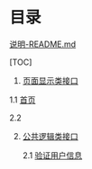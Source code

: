 # 目录

[说明-README.md](README.md)

[TOC]

1. [页面显示类接口](#1)

  1.1 [首页](#1.1)

  2.2 

2. [公共逻辑类接口](chapter1.md)

    2.1 [验证用户信息](#1.1)


